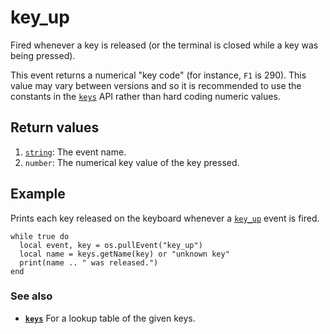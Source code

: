 # key\_up

Fired whenever a key is released (or the terminal is closed while a key was being pressed).

This event returns a numerical "key code" (for instance, `F1` is 290). This value may vary between versions and
so it is recommended to use the constants in the [`keys`](../module/keys.html) API rather than hard coding numeric values.

## Return values

1. [`string`](https://www.lua.org/manual/5.1/manual.html#5.4): The event name.
2. `number`: The numerical key value of the key pressed.

## Example

Prints each key released on the keyboard whenever a [`key_up`](key_up.html) event is fired.

```
while true do
  local event, key = os.pullEvent("key_up")
  local name = keys.getName(key) or "unknown key"
  print(name .. " was released.")
end
```

### See also

* **[`keys`](../module/keys.html)** For a lookup table of the given keys.